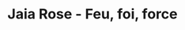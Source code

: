---
title: Jaia Rose - Feu, foi, force
tags: [ music, homepage ]
text: text jaia
video_id: 875528021
video_hash: 70c3d77699
image: jaia_rose-sale_soleil.gif
---